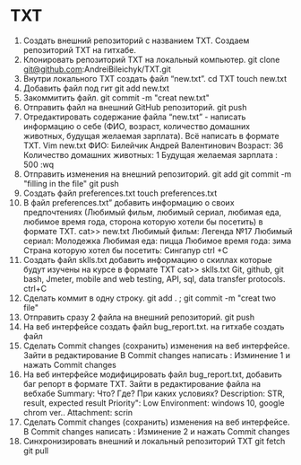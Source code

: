 # TXT
1. Создать внешний репозиторий c названием TXT.
Создаем репозиторий TXT на гитхабе.
 2. Клонировать репозиторий TXT на локальный компьютер.
git clone git@github.com:AndreiBileichyk/TXT.git
 3. Внутри локального TXT создать файл “new.txt”.
cd TXT
touch new.txt
 4. Добавить файл под гит
git add new.txt
 5. Закоммитить файл.
git commit -m "creat new.txt"
 6. Отправить файл на внешний GitHub репозиторий.
git push
 7. Отредактировать содержание файла “new.txt” - написать информацию о себе (ФИО, возраст, количество домашних животных, будущая желаемая зарплата). Всё написать в формате TXT.
Vim new.txt
ФИО: Билейчик Андрей Валентинович
Возраст: 36
Количество домашних животных: 1
Будущая желаемая зарплата : 500
:wq
 8. Отправить изменения на внешний репозиторий.
git add 
git commit -m "filling in the file"
git push
 9. Создать файл preferences.txt
touch preferences.txt
 10. В файл preferences.txt” добавить информацию о своих предпочтениях (Любимый фильм, любимый сериал, любимая еда, любимое время года, сторона которую хотели бы посетить) в формате TXT.
cat>> new.txt
Любимый фильм: Легенда №17
Любимый сериал: Молодежка
Любимая еда: пицца
Любимое время года: зима
Страна которую хотел бы посетить: Сингапур
ctrl +C
 11. Создать файл sklls.txt добавить информацию о скиллах которые будут изучены на курсе в формате TXT
cat>> sklls.txt
 Git, 
 github,
 git bash,
 Jmeter,
 mobile and web testing,
 API,
 sql,
 data transfer protocols.
ctrl+C
 12. Сделать коммит в одну строку.
git add . ; git commit -m "creat two file"
 13. Отправить сразу 2 файла на внешний репозиторий.
git push
 14. На веб интерфейсе создать файл bug_report.txt.
на гитхабе создать файл
 15. Сделать Commit changes (сохранить) изменения на веб интерфейсе.
Зайти в редактирование
В Commit changes написать : Изминение 1 и нажать Commit changes
 16. На веб интерфейсе модифицировать файл bug_report.txt, добавить баг репорт в формате TXT.
Зайти в редактирование файла на вебхабе
Summary: Что? Где? При каких условиях?
Description: STR, result, expected result
Priority": Low
Environment: windows 10, google chrom ver..
Attachment: scrin
 17. Сделать Commit changes (сохранить) изменения на веб интерфейсе.
В Commit changes написать : Изминение 2 и нажать Commit changes
 18. Синхронизировать внешний и локальный репозиторий TXT
git fetch
git pull
